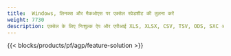 ```yaml
---
title:  Windows, लिनक्स और मैकओएस पर एक्सेल स्प्रेडशीट की तुलना करें
weight: 7730
description: एक्सेल के लिए निःशुल्क ऐप और एपीआई XLS, XLSX, CSV, TSV, ODS, SXC और FODS फ़ाइल तुलना
---
```

{{< blocks/products/pf/agp/feature-solution >}} 

